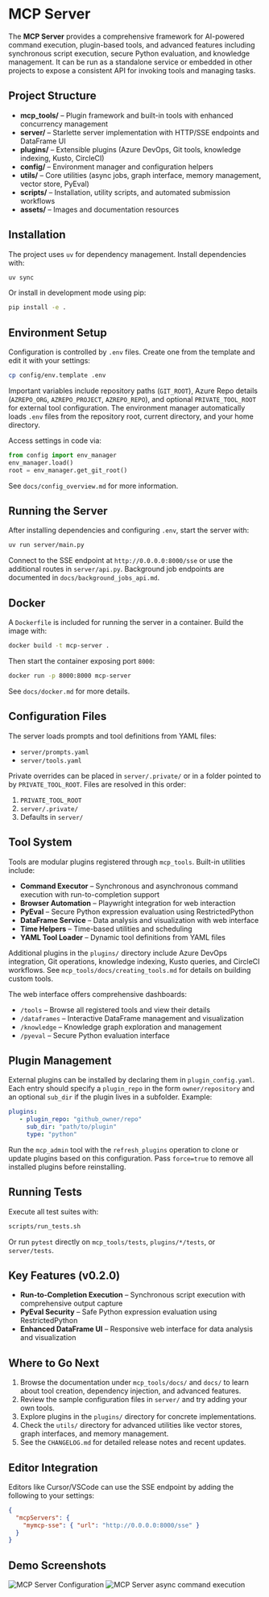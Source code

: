 # MCP Server

The **MCP Server** provides a comprehensive framework for AI-powered command execution, plugin-based tools, and advanced features including synchronous script execution, secure Python evaluation, and knowledge management. It can be run as a standalone service or embedded in other projects to expose a consistent API for invoking tools and managing tasks.

## Project Structure

- **mcp_tools/** – Plugin framework and built-in tools with enhanced concurrency management
- **server/** – Starlette server implementation with HTTP/SSE endpoints and DataFrame UI
- **plugins/** – Extensible plugins (Azure DevOps, Git tools, knowledge indexing, Kusto, CircleCI)
- **config/** – Environment manager and configuration helpers
- **utils/** – Core utilities (async jobs, graph interface, memory management, vector store, PyEval)
- **scripts/** – Installation, utility scripts, and automated submission workflows
- **assets/** – Images and documentation resources

## Installation

The project uses `uv` for dependency management. Install dependencies with:

```bash
uv sync
```

Or install in development mode using pip:

```bash
pip install -e .
```

## Environment Setup

Configuration is controlled by `.env` files. Create one from the template and edit it with your settings:

```bash
cp config/env.template .env
```

Important variables include repository paths (`GIT_ROOT`), Azure Repo details (`AZREPO_ORG`, `AZREPO_PROJECT`, `AZREPO_REPO`), and optional `PRIVATE_TOOL_ROOT` for external tool configuration. The environment manager automatically loads `.env` files from the repository root, current directory, and your home directory.

Access settings in code via:

```python
from config import env_manager
env_manager.load()
root = env_manager.get_git_root()
```

See `docs/config_overview.md` for more information.

## Running the Server

After installing dependencies and configuring `.env`, start the server with:

```bash
uv run server/main.py
```

Connect to the SSE endpoint at `http://0.0.0.0:8000/sse` or use the additional routes in `server/api.py`.
Background job endpoints are documented in `docs/background_jobs_api.md`.

## Docker

A `Dockerfile` is included for running the server in a container.
Build the image with:

```bash
docker build -t mcp-server .
```

Then start the container exposing port `8000`:

```bash
docker run -p 8000:8000 mcp-server
```

See `docs/docker.md` for more details.

## Configuration Files

The server loads prompts and tool definitions from YAML files:

- `server/prompts.yaml`
- `server/tools.yaml`

Private overrides can be placed in `server/.private/` or in a folder pointed to by `PRIVATE_TOOL_ROOT`. Files are resolved in this order:
1. `PRIVATE_TOOL_ROOT`
2. `server/.private/`
3. Defaults in `server/`

## Tool System

Tools are modular plugins registered through `mcp_tools`. Built-in utilities include:
- **Command Executor** – Synchronous and asynchronous command execution with run-to-completion support
- **Browser Automation** – Playwright integration for web interaction
- **PyEval** – Secure Python expression evaluation using RestrictedPython
- **DataFrame Service** – Data analysis and visualization with web interface
- **Time Helpers** – Time-based utilities and scheduling
- **YAML Tool Loader** – Dynamic tool definitions from YAML files

Additional plugins in the `plugins/` directory include Azure DevOps integration, Git operations, knowledge indexing, Kusto queries, and CircleCI workflows. See `mcp_tools/docs/creating_tools.md` for details on building custom tools.

The web interface offers comprehensive dashboards:
- `/tools` – Browse all registered tools and view their details
- `/dataframes` – Interactive DataFrame management and visualization
- `/knowledge` – Knowledge graph exploration and management
- `/pyeval` – Secure Python evaluation interface

## Plugin Management

External plugins can be installed by declaring them in `plugin_config.yaml`. Each
entry should specify a `plugin_repo` in the form `owner/repository` and an optional
`sub_dir` if the plugin lives in a subfolder. Example:

```yaml
plugins:
   - plugin_repo: "github_owner/repo"
     sub_dir: "path/to/plugin"
     type: "python"
```

Run the `mcp_admin` tool with the `refresh_plugins` operation to clone or update
plugins based on this configuration. Pass `force=true` to remove all installed
plugins before reinstalling.

## Running Tests

Execute all test suites with:

```bash
scripts/run_tests.sh
```

Or run `pytest` directly on `mcp_tools/tests`, `plugins/*/tests`, or `server/tests`.

## Key Features (v0.2.0)

- **Run-to-Completion Execution** – Synchronous script execution with comprehensive output capture
- **PyEval Security** – Safe Python expression evaluation using RestrictedPython
- **Enhanced DataFrame UI** – Responsive web interface for data analysis and visualization

## Where to Go Next

1. Browse the documentation under `mcp_tools/docs/` and `docs/` to learn about tool creation, dependency injection, and advanced features.
2. Review the sample configuration files in `server/` and try adding your own tools.
3. Explore plugins in the `plugins/` directory for concrete implementations.
4. Check the `utils/` directory for advanced utilities like vector stores, graph interfaces, and memory management.
5. See the `CHANGELOG.md` for detailed release notes and recent updates.

## Editor Integration

Editors like Cursor/VSCode can use the SSE endpoint by adding the following to your settings:

```json
{
  "mcpServers": {
    "mymcp-sse": { "url": "http://0.0.0.0:8000/sse" }
  }
}
```

## Demo Screenshots

![MCP Server Configuration](assets/mcp-server.png)
![MCP Server async command execution](assets/mcp-async-command.png)
